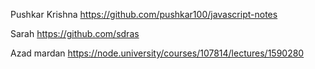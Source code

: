   Pushkar Krishna
https://github.com/pushkar100/javascript-notes

Sarah 
https://github.com/sdras

Azad mardan https://node.university/courses/107814/lectures/1590280
